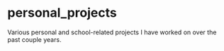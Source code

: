 # personal_projects
Various personal and school-related projects I have worked on over the past couple years.
